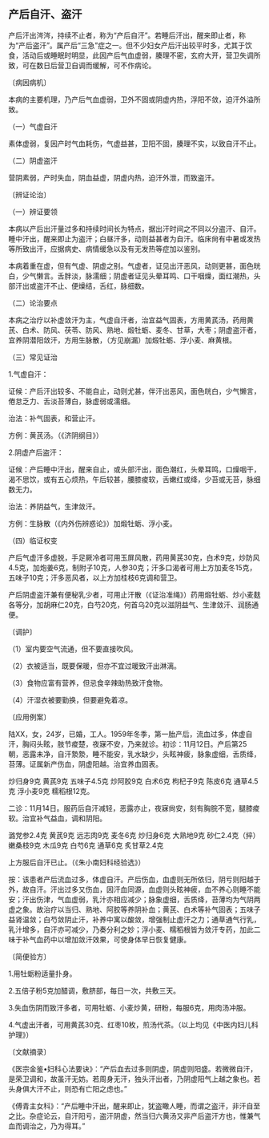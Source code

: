 ## 产后自汗、盗汗

产后汗出涔涔，持续不止者，称为“产后自汗”。若睡后汗出，醒来即止者，称为“产后盗汗”。属产后“三急”症之一。但不少妇女产后汗出较平时多，尤其于饮食，活动后或睡眠时明显，此因产后气血虚弱，腠理不密，玄府大开，营卫失调所致，可在数日后营卫自调而缓解，可不作病论。

〔病因病机〕

本病的主要机理，乃产后气血虚弱，卫外不固或阴虚内热，浮阳不敛，迫汗外溢所致。

（一）气虚自汗

素体虚弱，复因产时气血耗伤，气虚益甚，卫阳不固，腠理不实，以致自汗不止。

（二）阴虚盗汗

营阴素弱，产时失血，阴血益虚，阴虚内热，迫汗外泄，而致盗汗。

〔辨证论治〕

（一）辨证要领

本病以产后出汗量过多和持续时间长为特点，据出汗时间之不同以分盗汗、自汗。睡中汗出，醒来即止为盗汗；白昼汗多，动则益甚者为自汗。临床尙有中暑或发热等所致出汗，应据病史、病情缓急以及有无发热等症加以鉴别。

本病着重在虚，但有气虚、阴虚之别。气虚者，证见出汗恶风，动则更甚，面色㿠白，少气懒言。舌胖淡，脉濡细；阴虚者证见头晕耳鸣、口干咽燥，面红潮热，头部汗出或盗汗不止、便燥结，舌红，脉细数。

（二）论治要点

本病之治疗以补虚敛汗为主，气虚自汗者，治宜益气固表，方用黄芪汤，药用黄芪、白术、防风、茯苓、防风、熟地、煅牡蛎、麦冬、甘草，大枣；阴虚盗汗者，宜养阴潜阳敛汗，方用生脉散，（方见崩漏）加煅牡蛎、浮小麦、麻黄根。

（三）常见证治

1.气虚自汗：

证候：产后汗出较多、不能自止，动则尤甚，伴汗出恶风，面色㿠白，少气懒言，倦怠乏力、舌淡苔薄白，脉虚弱或濡细。

治法：补气固表，和营止汗。

方例：黄芪汤。（《济阴纲目》）

2.阴虚产后盗汗：

证候：产后睡中汗出，醒来自止，或头部汗出，面色潮红，头晕耳鸣，口燥咽干，渴不思饮，或有五心烦热，午后较甚，腰膝痠软，舌嫩红或绛，少苔或无苔，脉细数无力。

治法：养阴益气，生津敛汗。

方例：生脉散（《内外伤辨惑论》）加煅牡蛎、浮小麦。

（四）临证权变

产后气虚汗多虚脱，手足厥冷者可用玉屏风散，药用黄芪30克，白术9克，炒防风4.5克，加炮姜6克，制附子10克，人参30克；汗多口渴者可用上方加麦冬15克，五味子10克；汗多恶风者，以上方加桂枝6克调和营卫。

产后阴虚盗汗兼有便秘乳少者，可用止汗散（《证治准绳》）药用煅牡蛎、炒小麦麸各等分，加胡麻仁20克，白芍20克，何首乌20克以滋阴益气、生津敛汗、润肠通便。

〔调护〕

（1）室内要空气流通，但不要直接吹风。

（2）衣被适当，既要保暖，但亦不宜过暖致汗出淋漓。

（3）食物应富有营养，但忌食辛辣助热致汗食物。

（4）汗湿衣被要勤换，但要避免着凉。

〔应用例案〕

陆XX，女，24岁，已婚，工人。1959年冬季，第一胎产后，流血过多，体虚自汗，胸闷头眩，肢节痠楚，夜寐不安，乃来就诊。初诊：11月12日。产后第25朝，恶露未净，自汗漐漐，睡不能安，乳水缺少，头眩神疲，脉象虚细，舌质绛，苔薄。证属新产伤血，阴虚阳越。治宜养血固表。

炒归身9克 黄芪9克 五味子4.5克 炒阿胶9克 白术6克 枸杞子9克 陈皮6克 通草4.5克 浮小麦9克 糯稻根12克。

二诊：11月14日。服药后自汗减轻，恶露亦止，夜寐尙安，刻有胸脘不宽，腿膝痠软。治宜补气益血，调和阴阳。

潞党参2.4克 黄芪9克 远志肉9克 麦冬6克 炒归身6克 大熟地9克 砂仁2.4克（捽） 嫩桑枝9克 木瓜9克 白芍6克 通草6克 炙甘草2.4克

上方服后自汗已止。（《朱小南妇科经验选》）

按：该患者产后流血过多，体虚自汗。产后伤血，血虚则无所依归，阴亏则阳越于外，故自汗。汗出过多又伤血，因汗血同源，血虚则头眩神疲，血不养心则睡不能安；汗出伤津，气血虚弱，乳汁亦相应减少；脉象虚细，舌质绛，苔薄均为气阴两虚之象。故治疗以当归、熟地、阿胶等养阴补血；黄芪、白术等补气固表；五味子益肾温敛；白芍敛阴止汗，补养中寓以酸敛，增强制止虚汗之力；通草通气行乳，乳汁增多，自汗亦可减少，乃奏分利之妙；浮小麦、糯稻根皆为敛汗专药，加此二味于补气血药中以增加敛汗效果，可使身体早日恢复健康。

〔简便验方〕

1.用牡蛎粉适量扑身。

2.五倍子粉5克加醋调，敷脐部，每日一次，共敷三天。

3.失血伤阴而致汗多者，可用牡蛎、小麦炒黄，研粉，每服6克，用肉汤冲服。

4.气虚出汗者，可用黄芪30克、红枣10枚，煎汤代茶。（以上均见《中医内妇儿科护理》）

〔文献摘录〕

《医宗金鉴•妇科心法要诀》：“产后血去过多则阴虚，阴虚则阳盛。若微微自汗，是荣卫调和，故虽汗无妨。若周身无汗，独头汗出者，乃阴虚阳气上越之象也。若头身俱大汗不止，则恐有亡阳之虑也。”

《傅青主女科》：“产后睡中汗出，醒来即止，犹盗瞰人睡，而谓之盗汗，非汗自至之比。杂症论云，自汗阳亏，盗汗阴虚，然当归六黄汤又非产后盗汗方也，惟兼气血而调治之，乃为得耳。”
